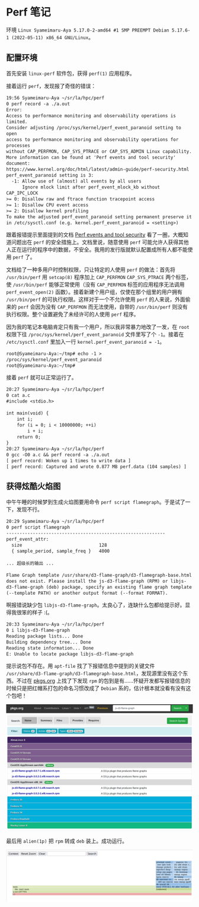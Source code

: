 # Perf 笔记

环境 ``Linux Syameimaru-Aya 5.17.0-2-amd64 #1 SMP PREEMPT Debian 5.17.6-1 (2022-05-11) x86_64 GNU/Linux``。

## 配置环境

首先安装 ``linux-perf`` 软件包，获得 ``perf(1)`` 应用程序。

接着运行 ``perf``，发现报了奇怪的错误：

```plain
19:56 Syameimaru-Aya ~/sr/la/hpc/perf
0 perf record -a ./a.out
Error:
Access to performance monitoring and observability operations is limited.
Consider adjusting /proc/sys/kernel/perf_event_paranoid setting to open
access to performance monitoring and observability operations for processes
without CAP_PERFMON, CAP_SYS_PTRACE or CAP_SYS_ADMIN Linux capability.
More information can be found at 'Perf events and tool security' document:
https://www.kernel.org/doc/html/latest/admin-guide/perf-security.html
perf_event_paranoid setting is 3:
  -1: Allow use of (almost) all events by all users
      Ignore mlock limit after perf_event_mlock_kb without CAP_IPC_LOCK
>= 0: Disallow raw and ftrace function tracepoint access
>= 1: Disallow CPU event access
>= 2: Disallow kernel profiling
To make the adjusted perf_event_paranoid setting permanent preserve it
in /etc/sysctl.conf (e.g. kernel.perf_event_paranoid = <setting>)
```

跟着报错提示里面提到的文档 [Perf events and tool security](https://www.kernel.org/doc/html/latest/admin-guide/perf-security.html) 看了一圈，大概知道问题出在 ``perf`` 的安全措施上。文档里说，随意使用 ``perf`` 可能允许人获得其他人正在运行的程序中的数据，不安全。我用的发行版就默认配置成所有人都不能使用 ``perf`` 了。

文档给了一种多用户时控制权限，只让特定的人使用 ``perf`` 的做法：首先将 ``/usr/bin/perf`` 用 ``setcap(8)`` 程序加上 ``CAP_PERFMON`` ``CAP_SYS_PTRACE`` 两个标签，使 ``/usr/bin/perf`` 能够正常使用（没有 ``CAP_PERFMON`` 标签的应用程序无法调用 ``perf_event_open(2)`` 函数）。接着新建个用户组，仅使在那个组里的用户拥有 ``/usr/bin/perf`` 的可执行权限。这样对于一个不允许使用 ``perf`` 的人来说，外面偷来的 ``perf`` 会因为没有 ``CAP_PERFMON`` 而无法使用，自带的 ``/usr/bin/perf`` 则没有执行权限。整个设置避免了未经许可的人使用 ``perf`` 程序。

因为我的笔记本电脑肯定只有我一个用户，所以我非常暴力地改了一发，在 ``root`` 权限下往 ``/proc/sys/kernel/perf_event_paranoid`` 文件里写了个 ``-1``。接着在 ``/etc/sysctl.conf`` 里加入一行 ``kernel.perf_event_paranoid = -1``。

```plain
root@Syameimaru-Aya:~/tmp# echo -1 > /proc/sys/kernel/perf_event_paranoid
root@Syameimaru-Aya:~/tmp# 
```

接着 ``perf`` 就可以正常运行了。

```plain
20:27 Syameimaru-Aya ~/sr/la/hpc/perf
0 cat a.c 
#include <stdio.h>

int main(void) {
    int i;
    for (i = 0; i < 10000000; ++i)
        i + i;
    return 0;
}
20:27 Syameimaru-Aya ~/sr/la/hpc/perf
0 gcc -O0 a.c && perf record -a ./a.out
[ perf record: Woken up 1 times to write data ]
[ perf record: Captured and wrote 0.877 MB perf.data (104 samples) ]
```

## 获得炫酷火焰图

中午午睡的时候梦到生成火焰图要用命令 ``perf script flamegraph``。于是试了一下，发现不行。

```plain
20:29 Syameimaru-Aya ~/sr/la/hpc/perf
0 perf script flamegraph
------------------------------------------------------------
perf_event_attr:
  size                             128
  { sample_period, sample_freq }   4000

... 超级长的输出 ...

Flame Graph template /usr/share/d3-flame-graph/d3-flamegraph-base.html does not exist. Please install the js-d3-flame-graph (RPM) or libjs-d3-flame-graph (deb) package, specify an existing flame graph template (--template PATH) or another output format (--format FORMAT).
```

啊报错说缺少包 ``libjs-d3-flame-graph``。太良心了，连缺什么包都给提示好。显得我很笨的样子 :(。

```plain
20:33 Syameimaru-Aya ~/sr/la/hpc/perf
0 i libjs-d3-flame-graph
Reading package lists... Done
Building dependency tree... Done
Reading state information... Done
E: Unable to locate package libjs-d3-flame-graph
```

提示说包不存在。用 ``apt-file`` 找了下报错信息中提到的关键文件 ``/usr/share/d3-flame-graph/d3-flamegraph-base.html``，发现源里没有这个东西。不过在 [pkgs.org](pkgs.org) 上找了下发现 ``rpm`` 的包到是有……怀疑开发都写报错信息的时候只是把红帽系打包的命名习惯改成了 ``Debian`` 系的，估计根本就没看有没有这个包吧！

![怎么全是 rpm 包](pkgs.png)

最后用 ``alien(1p)`` 把 ``rpm`` 转成 ``deb`` 装上。成功运行。

![超级酷炫的火焰图！](flame-graph.png)
